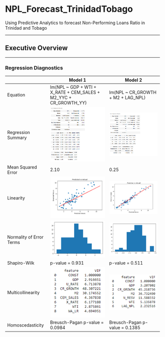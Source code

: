 # NPL_Forecast_TrinidadTobago
Using Predictive Analytics to forecast Non-Performing Loans Ratio in Trinidad and Tobago

----------------------------------------------------------------------------------------
## Executive Overview








---------------------------------------------------------------------------------------

### Regression Diagnostics ###

|           |  Model 1 |  Model 2 |
| --- | --- | --- |
| Equation | lm(NPL ~ GDP + WTI + X_RATE + CEM_SALES + M2_YYC + CR_GROWTH_YY) | lm(NPL ~ CR_GROWTH + M2 + LAG_NPL) |
| Regression Summary | <img src="https://github.com/GR8505/NPL_Forecast_TrinidadTobago/blob/main/Images1/ModelA1_Summary.png" alt="drawing" width="400"/> | <img src="https://github.com/GR8505/NPL_Forecast_TrinidadTobago/blob/main/Images1/ModelB2_Summary.png" alt="drawing" width="550"/> |
| Mean Squared Error | 2.10 | 0.25 |
| Linearity | ![](https://github.com/GR8505/NPL_Forecast_TrinidadTobago/blob/main/Images1/ModelA1_Linearity.png) | ![](https://github.com/GR8505/NPL_Forecast_TrinidadTobago/blob/main/Images1/ModelB2_Linearity.png) |
| Normality of Error Terms | ![](https://github.com/GR8505/NPL_Forecast_TrinidadTobago/blob/main/Images/Model2_Normality_Errors.png) | ![](https://github.com/GR8505/NPL_Forecast_TrinidadTobago/blob/main/Images/Model4_Normality_Errors.png) |
| Shapiro-Wilk | p-value = 0.931 | p-value = 0.511 |
| Multicollinearity | ![](https://github.com/GR8505/NPL_Forecast_TrinidadTobago/blob/main/Images/Model2_VIF.png) | ![](https://github.com/GR8505/NPL_Forecast_TrinidadTobago/blob/main/Images/Model4_VIF.png) |
| Homoscedasticity | Breusch-Pagan p-value = 0.0984 | Breusch-Pagan p-value = 0.1385 |





